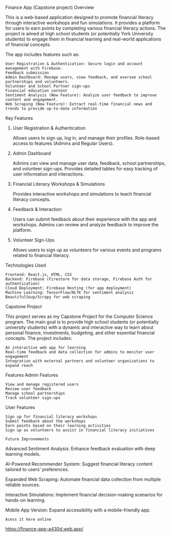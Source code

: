 
Finance App (Capstone project)
Overview

This is a web-based application designed to promote financial literacy through interactive workshops and fun simulations. It provides a platform for users to earn points by completing various financial literacy actions. The project is aimed at high school students (or potentially York University students) to engage them in financial learning and real-world applications of financial concepts.

The app includes features such as:

    User Registration & Authentication: Secure login and account management with Firebase.
    Feedback submission
    Admin Dashboard: Manage users, view feedback, and oversee school partnerships and volunteers.
    Volunteer and School Partner sign-ups
    Financial education content
    Sentiment Analysis (New Feature): Analyze user feedback to improve content and engagement.
    Web Scraping (New Feature): Extract real-time financial news and trends to provide up-to-date information
    





Key Features
1. User Registration & Authentication

    Allows users to sign up, log in, and manage their profiles.
    Role-based access to features (Admins and Regular Users).

2. Admin Dashboard

    Admins can view and manage user data, feedback, school partnerships, and volunteer sign-ups.
    Provides detailed tables for easy tracking of user information and interactions.

3. Financial Literacy Workshops & Simulations

    Provides interactive workshops and simulations to teach financial literacy concepts.


4. Feedback & Interaction

    Users can submit feedback about their experience with the app and workshops.
    Admins can review and analyze feedback to improve the platform.

5. Volunteer Sign-Ups

    Allows users to sign up as volunteers for various events and programs related to financial literacy.

Technologies Used

    Frontend: React.js, HTML, CSS
    Backend: Firebase (Firestore for data storage, Firebase Auth for authentication)
    Cloud Deployment: Firebase Hosting (for app deployment)
    Machine Learning: TensorFlow/NLTK for sentiment analysis
    BeautifulSoup/Scrapy for web scraping

Capstone Project

This project serves as my Capstone Project for the Computer Science program. The main goal is to provide high school students (or potentially university students) with a dynamic and interactive way to learn about personal finance, investments, budgeting, and other essential financial concepts. The project includes:

    An interactive web app for learning
    Real-time feedback and data collection for admins to monitor user engagement
    Integration with external partners and volunteer organizations to expand reach

Features
Admin Features

    View and manage registered users
    Review user feedback
    Manage school partnerships
    Track volunteer sign-ups

User Features

    Sign up for financial literacy workshops
    Submit feedback about the workshops
    Earn points based on their learning activities
    Sign up as volunteers to assist in financial literacy initiatives

    Future Improvements

Advanced Sentiment Analysis: Enhance feedback evaluation with deep learning models.

AI-Powered Recommender System: Suggest financial literacy content tailored to users' preferences.

Expanded Web Scraping: Automate financial data collection from multiple reliable sources.

Interactive Simulations: Implement financial decision-making scenarios for hands-on learning.

Mobile App Version: Expand accessibility with a mobile-friendly app.

    Acess it here online
   https://finance-app-a430d.web.app/


